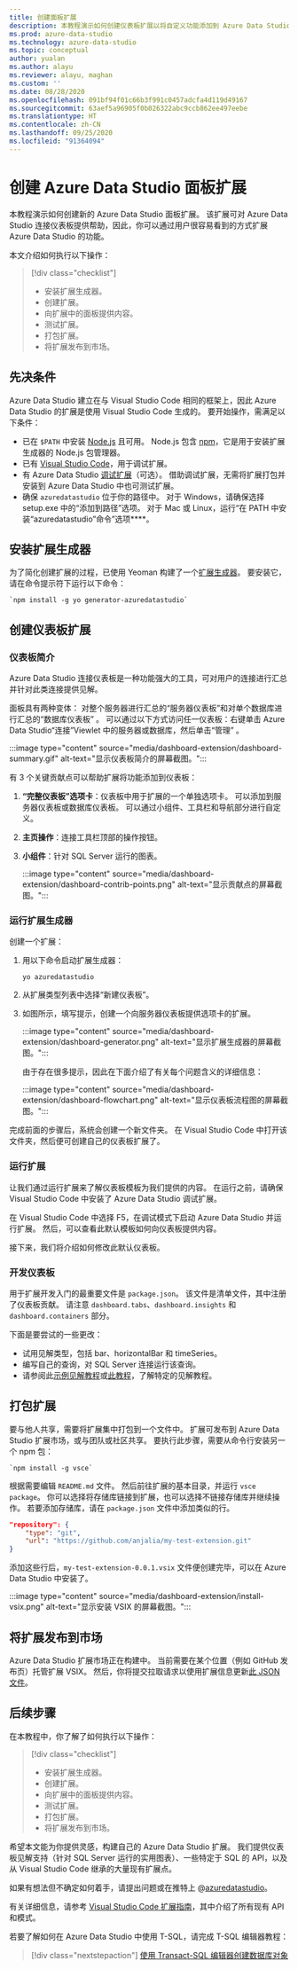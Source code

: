 ```yaml
---
title: 创建面板扩展
description: 本教程演示如何创建仪表板扩展以将自定义功能添加到 Azure Data Studio。
ms.prod: azure-data-studio
ms.technology: azure-data-studio
ms.topic: conceptual
author: yualan
ms.author: alayu
ms.reviewer: alayu, maghan
ms.custom: ''
ms.date: 08/28/2020
ms.openlocfilehash: 091bf94f01c66b3f991c0457adcfa4d119d49167
ms.sourcegitcommit: 63aef5a96905f0b026322abc9ccb862ee497eebe
ms.translationtype: HT
ms.contentlocale: zh-CN
ms.lasthandoff: 09/25/2020
ms.locfileid: "91364094"
---
```

# <a name="create-an-azure-data-studio-dashboard-extension"></a>创建 Azure Data Studio 面板扩展

本教程演示如何创建新的 Azure Data Studio 面板扩展。 该扩展可对 Azure Data Studio 连接仪表板提供帮助，因此，你可以通过用户很容易看到的方式扩展 Azure Data Studio 的功能。

本文介绍如何执行以下操作：

> [!div class="checklist"]
> - 安装扩展生成器。
> - 创建扩展。
> - 向扩展中的面板提供内容。
> - 测试扩展。
> - 打包扩展。
> - 将扩展发布到市场。

## <a name="prerequisites"></a>先决条件

Azure Data Studio 建立在与 Visual Studio Code 相同的框架上，因此 Azure Data Studio 的扩展是使用 Visual Studio Code 生成的。 要开始操作，需满足以下条件：

- 已在 `$PATH` 中安装 [Node.js](https://nodejs.org) 且可用。 Node.js 包含 [npm](https://www.npmjs.com/)，它是用于安装扩展生成器的 Node.js 包管理器。
- 已有 [Visual Studio Code](https://code.visualstudio.com)，用于调试扩展。
- 有 Azure Data Studio [调试扩展](https://marketplace.visualstudio.com/items?itemName=ms-mssql.sqlops-debug)（可选）。 借助调试扩展，无需将扩展打包并安装到 Azure Data Studio 中也可测试扩展。
- 确保 `azuredatastudio` 位于你的路径中。 对于 Windows，请确保选择 setup.exe 中的“添加到路径”选项。 对于 Mac 或 Linux，运行“在 PATH 中安装“azuredatastudio”命令”选项****。

## <a name="install-the-extension-generator"></a>安装扩展生成器

为了简化创建扩展的过程，已使用 Yeoman 构建了一个[扩展生成器](https://code.visualstudio.com/docs/extensions/yocode)。 要安装它，请在命令提示符下运行以下命令：

```console
`npm install -g yo generator-azuredatastudio`
```

## <a name="create-your-dashboard-extension"></a>创建仪表板扩展

### <a name="introduction-to-the-dashboard"></a>仪表板简介

Azure Data Studio 连接仪表板是一种功能强大的工具，可对用户的连接进行汇总并针对此类连接提供见解。

面板具有两种变体： 对整个服务器进行汇总的“服务器仪表板”和对单个数据库进行汇总的“数据库仪表板” 。 可以通过以下方式访问任一仪表板：右键单击 Azure Data Studio“连接”Viewlet 中的服务器或数据库，然后单击“管理” 。

:::image type="content" source="media/dashboard-extension/dashboard-summary.gif" alt-text="显示仪表板简介的屏幕截图。":::

有 3 个关键贡献点可以帮助扩展将功能添加到仪表板：

1. **“完整仪表板”选项卡**：仪表板中用于扩展的一个单独选项卡。 可以添加到服务器仪表板或数据库仪表板。 可以通过小组件、工具栏和导航部分进行自定义。
2. **主页操作**：连接工具栏顶部的操作按钮。
3. **小组件**：针对 SQL Server 运行的图表。

   :::image type="content" source="media/dashboard-extension/dashboard-contrib-points.png" alt-text="显示贡献点的屏幕截图。":::

### <a name="run-the-extension-generator"></a>运行扩展生成器

创建一个扩展：

1. 用以下命令启动扩展生成器：

   `yo azuredatastudio`

1. 从扩展类型列表中选择“新建仪表板”。

1. 如图所示，填写提示，创建一个向服务器仪表板提供选项卡的扩展。

   :::image type="content" source="media/dashboard-extension/dashboard-generator.png" alt-text="显示扩展生成器的屏幕截图。":::

   由于存在很多提示，因此在下面介绍了有关每个问题含义的详细信息：

   :::image type="content" source="media/dashboard-extension/dashboard-flowchart.png" alt-text="显示仪表板流程图的屏幕截图。":::

完成前面的步骤后，系统会创建一个新文件夹。 在 Visual Studio Code 中打开该文件夹，然后便可创建自己的仪表板扩展了。

### <a name="run-the-extension"></a>运行扩展

让我们通过运行扩展来了解仪表板模板为我们提供的内容。 在运行之前，请确保 Visual Studio Code 中安装了 Azure Data Studio 调试扩展。

在 Visual Studio Code 中选择 F5，在调试模式下启动 Azure Data Studio 并运行扩展。 然后，可以查看此默认模板如何向仪表板提供内容。

接下来，我们将介绍如何修改此默认仪表板。

### <a name="develop-the-dashboard"></a>开发仪表板

用于扩展开发入门的最重要文件是 `package.json`。 该文件是清单文件，其中注册了仪表板贡献。 请注意 `dashboard.tabs`、`dashboard.insights` 和 `dashboard.containers` 部分。

下面是要尝试的一些更改：

- 试用见解类型，包括 bar、horizontalBar 和 timeSeries。
- 编写自己的查询，对 SQL Server 连接运行该查询。
- 请参阅此[示例见解教程](../tutorial-qds-sql-server.md)或[此教程](../tutorial-table-space-sql-server.md)，了解特定的见解教程。

## <a name="package-your-extension"></a>打包扩展

要与他人共享，需要将扩展集中打包到一个文件中。 扩展可发布到 Azure Data Studio 扩展市场，或与团队或社区共享。 要执行此步骤，需要从命令行安装另一个 npm 包：

```console
`npm install -g vsce`
```

根据需要编辑 `README.md` 文件。 然后前往扩展的基本目录，并运行 `vsce package`。 你可以选择将存储库链接到扩展，也可以选择不链接存储库并继续操作。 若要添加存储库，请在 `package.json` 文件中添加类似的行。

```json
"repository": {
    "type": "git",
    "url": "https://github.com/anjalia/my-test-extension.git"
}
```

添加这些行后，`my-test-extension-0.0.1.vsix` 文件便创建完毕，可以在 Azure Data Studio 中安装了。

:::image type="content" source="media/dashboard-extension/install-vsix.png" alt-text="显示安装 VSIX 的屏幕截图。":::

## <a name="publish-your-extension-to-the-marketplace"></a>将扩展发布到市场

Azure Data Studio 扩展市场正在构建中。 当前需要在某个位置（例如 GitHub 发布页）托管扩展 VSIX。 然后，你将提交拉取请求以使用扩展信息更新[此 JSON 文件](https://github.com/Microsoft/azuredatastudio/blob/release/extensions/extensionsGallery.json)。

## <a name="next-steps"></a>后续步骤

在本教程中，你了解了如何执行以下操作：
> [!div class="checklist"]
> - 安装扩展生成器。
> - 创建扩展。
> - 向扩展中的面板提供内容。
> - 测试扩展。
> - 打包扩展。
> - 将扩展发布到市场。

希望本文能为你提供灵感，构建自己的 Azure Data Studio 扩展。 我们提供仪表板见解支持（针对 SQL Server 运行的实用图表）、一些特定于 SQL 的 API，以及从 Visual Studio Code 继承的大量现有扩展点。

如果有想法但不确定如何着手，请提出问题或在推特上 @[azuredatastudio](https://twitter.com/azuredatastudio)。

有关详细信息，请参考 [Visual Studio Code 扩展指南](https://code.visualstudio.com/docs/extensions/overview)，其中介绍了所有现有 API 和模式。

若要了解如何在 Azure Data Studio 中使用 T-SQL，请完成 T-SQL 编辑器教程：

> [!div class="nextstepaction"]
> [使用 Transact-SQL 编辑器创建数据库对象](../tutorial-sql-editor.md)
